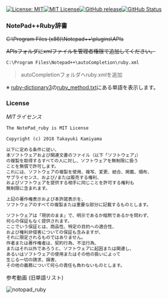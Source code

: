 [![License: MIT](https://img.shields.io/badge/License-MIT-yellow.svg)](https://opensource.org/licenses/MIT)[![MIT License](http://img.shields.io/badge/license-MIT-blue.svg?style=flat)](LICENSE)[![GitHub release](https://img.shields.io/github/release/takkii/notopad_ruby.svg?style=flat)](GitHub)[![GitHub Status](https://img.shields.io/github/last-commit/takkii/notopad_ruby.svg?style=flat)](GitHub)

### NotePad++Ruby辞書

<s> C:\Program Files (x86)\Notepad++\plugins\APIs </s>

<s>APIsフォルダにxmlファイルを管理者権限で追加してください。</s>

```markdown
C:\Program Files\Notepad++\autoCompletion\ruby.xml
```

> autoCompletionフォルダへruby.xmlを追加

※ [ruby-dictionary3](https://github.com/takkii/ruby-dictionary3)の[ruby_method.txt](https://github.com/takkii/ruby-dictionary3/blob/master/autoload/source/ruby_method.txt)にある単語を表示します。

### License

_MITライセンス_

```markdown
The NotePad_ruby is MIT License

Copyright (c) 2018 Takayuki Kamiyama

以下に定める条件に従い、
本ソフトウェアおよび関連文書のファイル（以下「ソフトウェア」）
の複製を取得するすべての人に対し、ソフトウェアを無制限に扱う
ことを無償で許可します。
これには、ソフトウェアの複製を使用、複写、変更、結合、掲載、頒布、
サブライセンス、および/または販売する権利、
およびソフトウェアを提供する相手に同じことを許可する権利も
無制限に含まれます。

上記の著作権表示および本許諾表示を、
ソフトウェアのすべての複製または重要な部分に記載するものとします。

ソフトウェアは「現状のまま」で、明示であるか暗黙であるかを問わず、
何らの保証もなく提供されます。
ここでいう保証とは、商品性、特定の目的への適合性、
および権利非侵害についての保証も含みますが、
それに限定されるものではありません。
作者または著作権者は、契約行為、不法行為、
またはそれ以外であろうと、ソフトウェアに起因または関連し、
あるいはソフトウェアの使用またはその他の扱いによって
生じる一切の請求、損害、
その他の義務について何らの責任も負わないものとします。
```

参考動画 (旧単語リスト)

![notopad_ruby](https://github.com/takkii/notopad_ruby/blob/master/img/result.gif)
